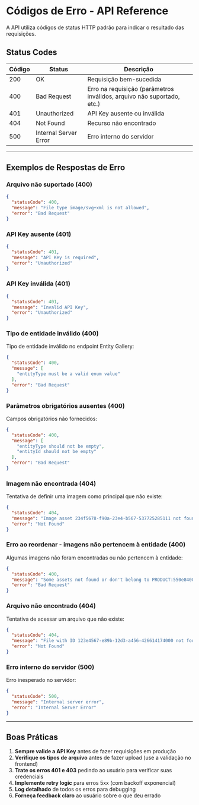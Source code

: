 # Códigos de Erro - API Reference

A API utiliza códigos de status HTTP padrão para indicar o resultado das requisições.

## Status Codes

| Código | Status | Descrição |
|--------|--------|-----------|
| 200 | OK | Requisição bem-sucedida |
| 400 | Bad Request | Erro na requisição (parâmetros inválidos, arquivo não suportado, etc.) |
| 401 | Unauthorized | API Key ausente ou inválida |
| 404 | Not Found | Recurso não encontrado |
| 500 | Internal Server Error | Erro interno do servidor |

---

## Exemplos de Respostas de Erro

### Arquivo não suportado (400)

```json
{
  "statusCode": 400,
  "message": "File type image/svg+xml is not allowed",
  "error": "Bad Request"
}
```

### API Key ausente (401)

```json
{
  "statusCode": 401,
  "message": "API Key is required",
  "error": "Unauthorized"
}
```

### API Key inválida (401)

```json
{
  "statusCode": 401,
  "message": "Invalid API Key",
  "error": "Unauthorized"
}
```

### Tipo de entidade inválido (400)

Tipo de entidade inválido no endpoint Entity Gallery:

```json
{
  "statusCode": 400,
  "message": [
    "entityType must be a valid enum value"
  ],
  "error": "Bad Request"
}
```

### Parâmetros obrigatórios ausentes (400)

Campos obrigatórios não fornecidos:

```json
{
  "statusCode": 400,
  "message": [
    "entityType should not be empty",
    "entityId should not be empty"
  ],
  "error": "Bad Request"
}
```

### Imagem não encontrada (404)

Tentativa de definir uma imagem como principal que não existe:

```json
{
  "statusCode": 404,
  "message": "Image asset 234f5678-f90a-23e4-b567-537725285111 not found for PRODUCT:550e8400-e29b-41d4-a716-446655440000",
  "error": "Not Found"
}
```

### Erro ao reordenar - imagens não pertencem à entidade (400)

Algumas imagens não foram encontradas ou não pertencem à entidade:

```json
{
  "statusCode": 400,
  "message": "Some assets not found or don't belong to PRODUCT:550e8400-e29b-41d4-a716-446655440000",
  "error": "Bad Request"
}
```

### Arquivo não encontrado (404)

Tentativa de acessar um arquivo que não existe:

```json
{
  "statusCode": 404,
  "message": "File with ID 123e4567-e89b-12d3-a456-426614174000 not found",
  "error": "Not Found"
}
```

### Erro interno do servidor (500)

Erro inesperado no servidor:

```json
{
  "statusCode": 500,
  "message": "Internal server error",
  "error": "Internal Server Error"
}
```

---

## Boas Práticas

1. **Sempre valide a API Key** antes de fazer requisições em produção
2. **Verifique os tipos de arquivo** antes de fazer upload (use a validação no frontend)
3. **Trate os erros 401 e 403** pedindo ao usuário para verificar suas credenciais
4. **Implemente retry logic** para erros 5xx (com backoff exponencial)
5. **Log detalhado** de todos os erros para debugging
6. **Forneça feedback claro** ao usuário sobre o que deu errado
